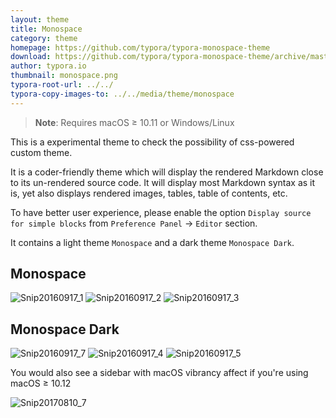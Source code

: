 ```yaml
---
layout: theme
title: Monospace
category: theme
homepage: https://github.com/typora/typora-monospace-theme
download: https://github.com/typora/typora-monospace-theme/archive/master.zip
author: typora.io
thumbnail: monospace.png
typora-root-url: ../../
typora-copy-images-to: ../../media/theme/monospace
---
```


> **Note**: Requires macOS ≥ 10.11 or Windows/Linux

This is a experimental theme to check the possibility of css-powered custom theme.

It is a coder-friendly theme which will display the rendered Markdown close to its un-rendered source code. It will display most Markdown syntax as it is, yet also displays rendered images, tables, table of contents, etc.

To have better user experience, please enable the option `Display source for simple blocks` from `Preference Panel` -> `Editor` section.

It contains a light theme `Monospace` and a dark theme `Monospace Dark`.

## Monospace

![Snip20160917_1](/media/theme/monospace/Snip20160917_1.png) ![Snip20160917_2](/media/theme/monospace/Snip20160917_2.png) ![Snip20160917_3](/media/theme/monospace/Snip20160917_3.png)

## Monospace Dark

 ![Snip20160917_7](/media/theme/monospace/Snip20160917_7.png) ![Snip20160917_4](/media/theme/monospace/Snip20160917_4.png) ![Snip20160917_5](/media/theme/monospace/Snip20160917_5.png)

You would also see a sidebar with macOS vibrancy affect if you're using macOS ≥ 10.12

![Snip20170810_7](/media/theme/monospace/Snip20170810_7.png) 